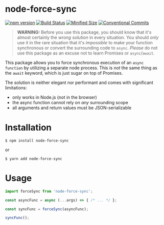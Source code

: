# node-force-sync
[![npm version](https://badgen.net/npm/v/node-force-sync)](https://npmjs.com/package/node-force-sync)
[![Build Status](https://travis-ci.org/tannerntannern/node-force-sync.svg?branch=master)](https://travis-ci.org/tannerntannern/node-force-sync)
[![Minified Size](https://badgen.net/bundlephobia/min/node-force-sync)](https://bundlephobia.com/result?p=node-force-sync)
[![Conventional Commits](https://badgen.net/badge/conventional%20commits/1.0.0/yellow)](https://conventionalcommits.org)

> **WARNING:** Before you use this package, you should know that it's almost certainly the _wrong solution_ in every situation.  You should _only_ use it in the rare situation that it's _impossible_ to make your function synchronous or convert the surrounding code to `async`.  _Please_ do not use this package as an excuse not to learn Promises or `async`/`await`.

This package allows you to force synchronous execution of an `async function` by utilizing a separate node process.  This is _not_ the same thing as the `await` keyword, which is just sugar on top of Promises.

The solution is neither elegant nor performant and comes with significant limitations:
* only works in Node.js (not in the browser)
* the async function cannot rely on _any_ surrounding scope
* all arguments and return values must be JSON-serializable

# Installation
```
$ npm install node-force-sync
```
or
```
$ yarn add node-force-sync
```

# Usage
```typescript
import forceSync from 'node-force-sync';

const asyncFunc = async (...args) => { /* ... */ };

const syncFunc = forceSync(asyncFunc);

syncFunc();
```

